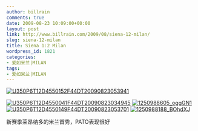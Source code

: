 ```yaml
---
author: billrain
comments: true
date: 2009-08-23 10:09:00+00:00
layout: post
link: http://www.billrain.com/2009/08/siena-12-milan/
slug: siena-12-milan
title: Siena 1:2 Milan
wordpress_id: 1821
categories:
- 爱如米兰|MILAN
tags:
- 爱如米兰|MILAN
---
```


[![U350P6T12D4550152F44DT20090823053941](http://www.billrain.com/wp-content/uploads/2009/08/U350P6T12D4550152F44DT20090823053941_thumb.jpg)](http://www.billrain.com/wp-content/uploads/2009/08/U350P6T12D4550152F44DT20090823053941.jpg)

 

[![U350P6T12D4550041F44DT20090823034945](http://www.billrain.com/wp-content/uploads/2009/08/U350P6T12D4550041F44DT20090823034945_thumb.jpg)](http://www.billrain.com/wp-content/uploads/2009/08/U350P6T12D4550041F44DT20090823034945.jpg) [![1250988605_oggGN1](http://www.billrain.com/wp-content/uploads/2009/08/1250988605_oggGN1_thumb.jpg)](http://www.billrain.com/wp-content/uploads/2009/08/1250988605_oggGN1.jpg) [![U350P6T12D4550149F44DT20090823053701](http://www.billrain.com/wp-content/uploads/2009/08/U350P6T12D4550149F44DT20090823053701_thumb.jpg)](http://www.billrain.com/wp-content/uploads/2009/08/U350P6T12D4550149F44DT20090823053701.jpg) [![1250988188_BOhdXJ](http://www.billrain.com/wp-content/uploads/2009/08/1250988188_BOhdXJ_thumb.jpg)](http://www.billrain.com/wp-content/uploads/2009/08/1250988188_BOhdXJ.jpg)

 

新赛季莱昂纳多的米兰首秀，PATO表现很好
